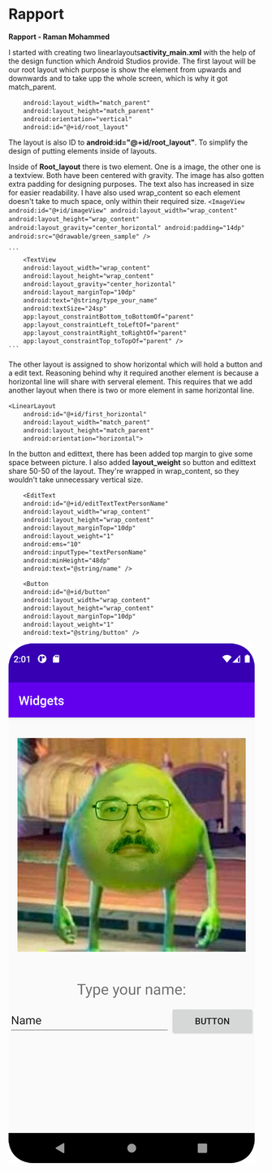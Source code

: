 
# Rapport

  **Rapport - Raman Mohammed**
  
I started with creating two linearlayouts**activity_main.xml** with the help of the design function which Android Studios provide.
  The first layout will be our root layout which purpose is show the element from upwards and downwards and to take upp the whole screen, which is why it got match_parent.
  
```
    android:layout_width="match_parent"
    android:layout_height="match_parent"
    android:orientation="vertical"
    android:id="@+id/root_layout"
```
  
  The layout is also ID to **android:id="@+id/root_layout"**. To simplify the design of putting elements inside of layouts.
  
Inside of **Root_layout** there is two element. One is a image, the other one is a textview. Both have been centered with gravity. The image has also gotten extra padding for designing purposes. The text also has increased in size for easier readability.
I have also used wrap_content so each element doesn't take to much space, only within their required size.
    ```
    <ImageView
    android:id="@+id/imageView"
    android:layout_width="wrap_content"
    android:layout_height="wrap_content"
    android:layout_gravity="center_horizontal"
    android:padding="14dp"
    android:src="@drawable/green_sample" />
    ```

    ```
        <TextView
        android:layout_width="wrap_content"
        android:layout_height="wrap_content"
        android:layout_gravity="center_horizontal"
        android:layout_marginTop="10dp"
        android:text="@string/type_your_name"
        android:textSize="24sp"
        app:layout_constraintBottom_toBottomOf="parent"
        app:layout_constraintLeft_toLeftOf="parent"
        app:layout_constraintRight_toRightOf="parent"
        app:layout_constraintTop_toTopOf="parent" />
    ```
  
  The other layout is assigned to show horizontal which will hold a button and a edit text. Reasoning behind why it required another element is because a horizontal line will share with serveral element.
This requires that we add another layout when there is two or more element in same horizontal line.

```    
<LinearLayout
    android:id="@+id/first_horizontal"
    android:layout_width="match_parent"
    android:layout_height="match_parent"
    android:orientation="horizontal">
```

In the button and edittext, there has been added top margin to give some space between picture. I also added **layout_weight** so button and edittext share 50-50 of the layout.
They're wrapped in wrap_content, so they wouldn't take unnecessary vertical size.

```
    <EditText
    android:id="@+id/editTextTextPersonName"
    android:layout_width="wrap_content"
    android:layout_height="wrap_content"
    android:layout_marginTop="10dp"
    android:layout_weight="1"
    android:ems="10"
    android:inputType="textPersonName"
    android:minHeight="48dp"
    android:text="@string/name" />
```

```
    <Button
    android:id="@+id/button"
    android:layout_width="wrap_content"
    android:layout_height="wrap_content"
    android:layout_marginTop="10dp"
    android:layout_weight="1"
    android:text="@string/button" />
```

 
   
 
        
  

![](front_page.png)

